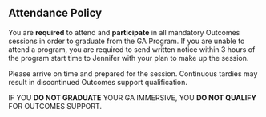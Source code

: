 ## Attendance Policy

You are **required** to attend and **participate** in all mandatory Outcomes sessions in order to graduate from the GA Program. If you are unable to attend a program, you are required to send written notice within 3 hours of the program start time to Jennifer with your plan to make up the session.   

Please arrive on time and prepared for the session. Continuous tardies may result in discontinued Outcomes support qualification. 

IF YOU **DO NOT GRADUATE** YOUR GA IMMERSIVE, YOU **DO NOT QUALIFY** FOR OUTCOMES SUPPORT.
